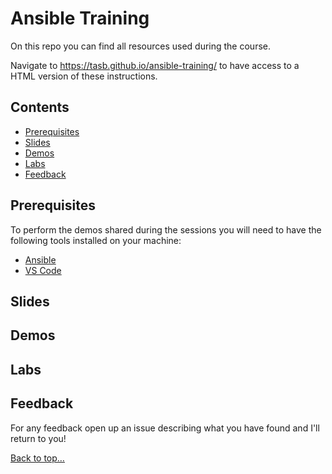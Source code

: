 # Ansible Training

On this repo you can find all resources used during the course.

Navigate to <https://tasb.github.io/ansible-training/> to have access to a HTML version of these instructions.

## Contents

- [Prerequisites](#prerequisites)
- [Slides](#slides)
- [Demos](#demos)
- [Labs](#labs)
- [Feedback](#feedback)
  
## Prerequisites

To perform the demos shared during the sessions you will need to have the following tools installed on your machine:

- [Ansible](https://docs.ansible.com/ansible/latest/installation_guide/intro_installation.html)
- [VS Code](https://code.visualstudio.com/)

## Slides

## Demos

## Labs

## Feedback

For any feedback open up an issue describing what you have found and I'll return to you!

[Back to top…](README.md#contents)
